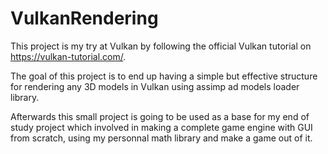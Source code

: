 # VulkanRendering
This project is my try at Vulkan by following the official Vulkan tutorial on https://vulkan-tutorial.com/.

The goal of this project is to end up having a simple but effective structure for rendering any 3D models in Vulkan using assimp ad models loader library.

Afterwards this small project is going to be used as a base for my end of study project which involved in making a complete game engine with GUI from scratch, using my personnal math library and make a game out of it.
